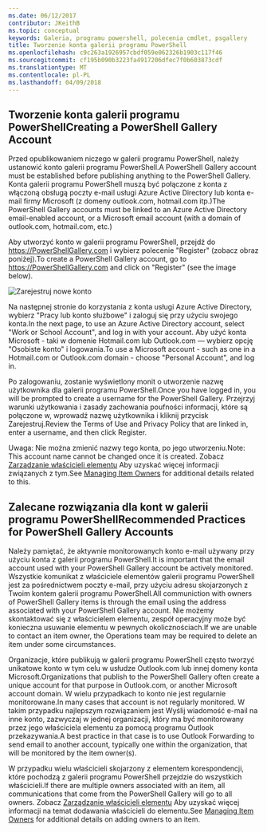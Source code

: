 ```yaml
---
ms.date: 06/12/2017
contributor: JKeithB
ms.topic: conceptual
keywords: Galeria, programu powershell, polecenia cmdlet, psgallery
title: Tworzenie konta galerii programu PowerShell
ms.openlocfilehash: c9c263a1926957cbdf059e062326b1903c117f46
ms.sourcegitcommit: cf195b090b3223fa4917206dfec7f0b603873cdf
ms.translationtype: MT
ms.contentlocale: pl-PL
ms.lasthandoff: 04/09/2018
---
```

## <a name="creating-a-powershell-gallery-account"></a><span data-ttu-id="c201c-103">Tworzenie konta galerii programu PowerShell</span><span class="sxs-lookup"><span data-stu-id="c201c-103">Creating a PowerShell Gallery Account</span></span>

<span data-ttu-id="c201c-104">Przed opublikowaniem niczego w galerii programu PowerShell, należy ustanowić konto galerii programu PowerShell.</span><span class="sxs-lookup"><span data-stu-id="c201c-104">A PowerShell Gallery account must be established before publishing anything to the PowerShell Gallery.</span></span>
<span data-ttu-id="c201c-105">Konta galerii programu PowerShell muszą być połączone z konta z włączoną obsługą poczty e-mail usługi Azure Active Directory lub konta e-mail firmy Microsoft (z domeny outlook.com, hotmail.com itp.)</span><span class="sxs-lookup"><span data-stu-id="c201c-105">The PowerShell Gallery accounts must be linked to an Azure Active Directory email-enabled account, or a Microsoft email account (with a domain of outlook.com, hotmail.com, etc.)</span></span>

<span data-ttu-id="c201c-106">Aby utworzyć konto w galerii programu PowerShell, przejdź do https://PowerShellGallery.com i wybierz polecenie "Register" (zobacz obraz poniżej).</span><span class="sxs-lookup"><span data-stu-id="c201c-106">To create a PowerShell Gallery account, go to https://PowerShellGallery.com and click on "Register" (see the image below).</span></span>

![Zarejestruj nowe konto](./images/CreatingAccount-Register.png)

<span data-ttu-id="c201c-108">Na następnej stronie do korzystania z konta usługi Azure Active Directory, wybierz "Pracy lub konto służbowe" i zaloguj się przy użyciu swojego konta.</span><span class="sxs-lookup"><span data-stu-id="c201c-108">In the next page, to use an Azure Active Directory account, select "Work or School Account", and log in with your account.</span></span>
<span data-ttu-id="c201c-109">Aby użyć konta Microsoft - taki w domenie Hotmail.com lub Outlook.com — wybierz opcję "Osobiste konto" i logowania.</span><span class="sxs-lookup"><span data-stu-id="c201c-109">To use a Microsoft account - such as one in a Hotmail.com or Outlook.com domain - choose "Personal Account", and log in.</span></span>

<span data-ttu-id="c201c-110">Po zalogowaniu, zostanie wyświetlony monit o utworzenie nazwę użytkownika dla galerii programu PowerShell.</span><span class="sxs-lookup"><span data-stu-id="c201c-110">Once you have logged in, you will be prompted to create a username for the PowerShell Gallery.</span></span>
<span data-ttu-id="c201c-111">Przejrzyj warunki użytkowania i zasady zachowania poufności informacji, które są połączone w, wprowadź nazwę użytkownika i kliknij przycisk Zarejestruj.</span><span class="sxs-lookup"><span data-stu-id="c201c-111">Review the Terms of Use and Privacy Policy that are linked in, enter a username, and then click Register.</span></span>

<span data-ttu-id="c201c-112">Uwaga: Nie można zmienić nazwy tego konta, po jego utworzeniu.</span><span class="sxs-lookup"><span data-stu-id="c201c-112">Note: This account name cannot be changed once it is created.</span></span>
<span data-ttu-id="c201c-113">Zobacz [Zarządzanie właścicieli elementu](https://msdn.microsoft.com/powershell/gallery/psgallery/managing-item-owners) Aby uzyskać więcej informacji związanych z tym.</span><span class="sxs-lookup"><span data-stu-id="c201c-113">See [Managing Item Owners](https://msdn.microsoft.com/powershell/gallery/psgallery/managing-item-owners) for additional details related to this.</span></span>

## <a name="recommended-practices-for-powershell-gallery-accounts"></a><span data-ttu-id="c201c-114">Zalecane rozwiązania dla kont w galerii programu PowerShell</span><span class="sxs-lookup"><span data-stu-id="c201c-114">Recommended Practices for PowerShell Gallery Accounts</span></span>

<span data-ttu-id="c201c-115">Należy pamiętać, że aktywnie monitorowanych konto e-mail używany przy użyciu konta z galerii programu PowerShell.</span><span class="sxs-lookup"><span data-stu-id="c201c-115">It is important that the email account used with your PowerShell Gallery account be actively monitored.</span></span>
<span data-ttu-id="c201c-116">Wszystkie komunikat z właściciele elementów galerii programu PowerShell jest za pośrednictwem poczty e-mail, przy użyciu adresu skojarzonych z Twoim kontem galerii programu PowerShell.</span><span class="sxs-lookup"><span data-stu-id="c201c-116">All communiction with owners of PowerShell Gallery items is through the email using the address associated with your PowerShell Gallery account.</span></span>
<span data-ttu-id="c201c-117">Nie możemy skontaktować się z właścicielem elementu, zespół operacyjny może być konieczna usuwanie elementu w pewnych okolicznościach.</span><span class="sxs-lookup"><span data-stu-id="c201c-117">If we are unable to contact an item owner, the Operations team may be required to delete an item under some circumstances.</span></span>

<span data-ttu-id="c201c-118">Organizacje, które publikują w galerii programu PowerShell często tworzyć unikatowe konto w tym celu w usłudze Outlook.com lub innej domeny konta Microsoft.</span><span class="sxs-lookup"><span data-stu-id="c201c-118">Organizations that publish to the PowerShell Gallery often create a unique account for that purpose in Outlook.com, or another Microsoft account domain.</span></span>
<span data-ttu-id="c201c-119">W wielu przypadkach to konto nie jest regularnie monitorowane.</span><span class="sxs-lookup"><span data-stu-id="c201c-119">In many cases that account is not regularly monitored.</span></span>
<span data-ttu-id="c201c-120">W takim przypadku najlepszym rozwiązaniem jest Wyślij wiadomość e-mail na inne konto, zazwyczaj w jednej organizacji, który ma być monitorowany przez jego właściciela elementu za pomocą programu Outlook przekazywania.</span><span class="sxs-lookup"><span data-stu-id="c201c-120">A best practice in that case is to use Outlook Forwarding to send email to another account, typically one within the organization, that will be monitored by the item owner(s).</span></span>

<span data-ttu-id="c201c-121">W przypadku wielu właścicieli skojarzony z elementem korespondencji, które pochodzą z galerii programu PowerShell przejdzie do wszystkich właścicieli.</span><span class="sxs-lookup"><span data-stu-id="c201c-121">If there are multiple owners associated with an item, all communications that come from the PowerShell Gallery will go to all owners.</span></span>
<span data-ttu-id="c201c-122">Zobacz [Zarządzanie właścicieli elementu](https://msdn.microsoft.com/powershell/gallery/psgallery/managing-item-owners) Aby uzyskać więcej informacji na temat dodawania właścicieli do elementu.</span><span class="sxs-lookup"><span data-stu-id="c201c-122">See [Managing Item Owners](https://msdn.microsoft.com/powershell/gallery/psgallery/managing-item-owners) for additional details on adding owners to an item.</span></span>